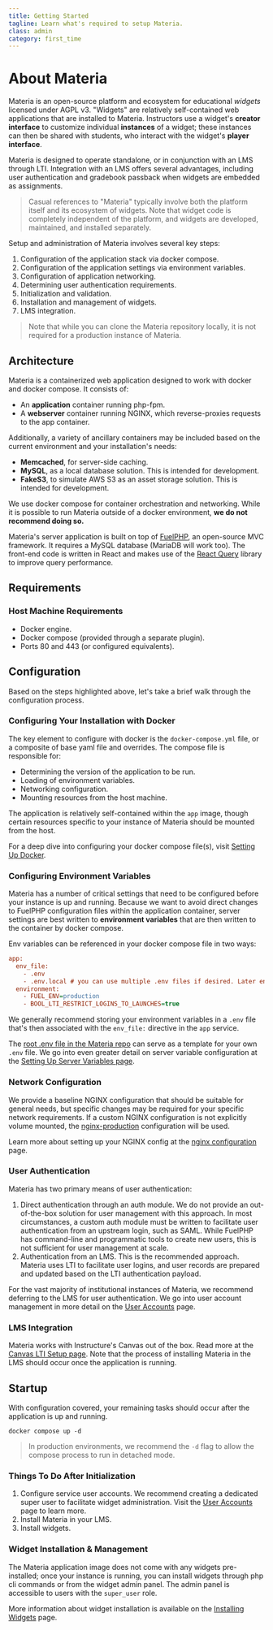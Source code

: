 ```yaml
---
title: Getting Started
tagline: Learn what's required to setup Materia.
class: admin
category: first_time
---
```


# About Materia

Materia is an open-source platform and ecosystem for educational _widgets_ licensed under AGPL v3. "Widgets" are relatively self-contained web applications
that are installed to Materia. Instructors use a widget's **creator interface** to customize individual **instances** of a widget; these instances can then be
shared with students, who interact with the widget's **player interface**.

Materia is designed to operate standalone, or in conjunction with an LMS through LTI. Integration with an LMS offers several advantages, including user authentication
and gradebook passback when widgets are embedded as assignments.

> Casual references to "Materia" typically involve both the platform itself and its ecosystem of widgets. Note that widget code is completely independent of the platform, and widgets are developed, maintained, and installed separately.

Setup and administration of Materia involves several key steps:

1. Configuration of the application stack via docker compose.
2. Configuration of the application settings via environment variables.
3. Configuration of application networking.
4. Determining user authentication requirements.
5. Initialization and validation.
6. Installation and management of widgets.
7. LMS integration.

> Note that while you can clone the Materia repository locally, it is not required for a production instance of Materia.

## Architecture

Materia is a containerized web application designed to work with docker and docker compose. It consists of:

* An **application** container running php-fpm.
* A **webserver** container running NGINX, which reverse-proxies requests to the app container.

Additionally, a variety of ancillary containers may be included based on the current environment and your installation's needs:

* **Memcached**, for server-side caching.
* **MySQL**, as a local database solution. This is intended for development.
* **FakeS3**, to simulate AWS S3 as an asset storage solution. This is intended for development.

We use docker compose for container orchestration and networking. While it is possible to run Materia outside of a docker environment, **we do not recommend doing so.**

Materia's server application is built on top of [FuelPHP](https://fuelphp.com/), an open-source MVC framework. It requires a MySQL database (MariaDB will work too). The front-end code is written in React and makes use of the [React Query](https://tanstack.com/query/v4/docs/framework/react/overview) library to improve query performance.

## Requirements

### Host Machine Requirements

* Docker engine.
* Docker compose (provided through a separate plugin).
* Ports 80 and 443 (or configured equivalents).

## Configuration

Based on the steps highlighted above, let's take a brief walk through the configuration process.

### Configuring Your Installation with Docker

The key element to configure with docker is the `docker-compose.yml` file, or a composite of base yaml file and overrides. The compose file is responsible for:

* Determining the version of the application to be run.
* Loading of environment variables.
* Networking configuration.
* Mounting resources from the host machine.

The application is relatively self-contained within the `app` image, though certain resources specific to your instance of Materia should be mounted from the host.

For a deep dive into configuring your docker compose file(s), visit [Setting Up Docker](setup-configure-docker.html).

### Configuring Environment Variables

Materia has a number of critical settings that need to be configured before your instance is up and running. Because we want to avoid direct changes to FuelPHP configuration files within the application container, server settings are best written to **environment variables** that are then written to the container by docker compose.

Env variables can be referenced in your docker compose file in two ways:

```ini
app:
  env_file:
    - .env
	- .env.local # you can use multiple .env files if desired. Later entries take precedence.
  environment:
    - FUEL_ENV=production
	- BOOL_LTI_RESTRICT_LOGINS_TO_LAUNCHES=true 
```

We generally recommend storing your environment variables in a `.env` file that's then associated with the `env_file:` directive in the `app` service.

The [root .env file in the Materia repo](https://github.com/ucfopen/Materia/blob/master/.env) can serve as a template for your own `.env` file. We go into even greater detail on server variable configuration at the [Setting Up Server Variables page](setup-configure-env-vars.html).

### Network Configuration

We provide a baseline NGINX configuration that should be suitable for general needs, but specific changes may be required for your specific network requirements. If a custom NGINX configuration is not explicitly volume mounted, the [nginx-production](https://github.com/ucfopen/Materia/blob/master/docker/config/nginx/nginx-production.conf) configuration will be used.

Learn more about setting up your NGINX config at the [nginx configuration](nginx-configuration.html) page.

### User Authentication

Materia has two primary means of user authentication:

1. Direct authentication through an auth module. We do not provide an out-of-the-box solution for user management with this approach. In most circumstances, a custom auth module must be written to facilitate user authentication from an upstream login, such as SAML. While FuelPHP has command-line and programmatic tools to create new users, this is not sufficient for user management at scale.
2. Authentication from an LMS. This is the recommended approach. Materia uses LTI to facilitate user logins, and user records are prepared and updated based on the LTI authentication payload.

For the vast majority of institutional instances of Materia, we recommend deferring to the LMS for user authentication. We go into user account management in more detail on the [User Accounts](user-accounts.html) page.

### LMS Integration

Materia works with Instructure's Canvas out of the box. Read more at the [Canvas LTI Setup page](canvas-lti-setup.html). Note that the process of installing Materia in the LMS should occur once the application is running.

## Startup

With configuration covered, your remaining tasks should occur after the application is up and running.

```shell
docker compose up -d
```

> In production environments, we recommend the `-d` flag to allow the compose process to run in detached mode.

### Things To Do After Initialization

1. Configure service user accounts. We recommend creating a dedicated super user to facilitate widget administration. Visit the [User Accounts](user-accounts.html) page to learn more.
2. Install Materia in your LMS.
3. Install widgets.

### Widget Installation & Management

The Materia application image does not come with any widgets pre-installed; once your instance is running, you can install widgets through php cli commands or from the widget admin panel. The admin panel is accessible to users with the `super_user` role.

More information about widget installation is available on the [Installing Widgets](installing-widgets.html) page.


